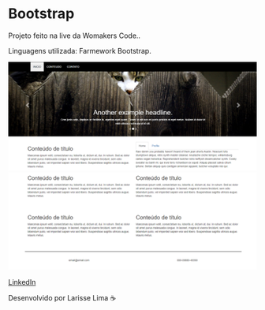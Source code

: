 
# Bootstrap <br>


Projeto feito na live da Womakers Code..<br>

Linguagens utilizada: Farmework Bootstrap.


<img src="img/imagem1.png">
<img src="img/imagem2.png">


[ LinkedIn ](https://www.linkedin.com/in/larisselima/)

Desenvolvido por Larisse Lima ☕ 
